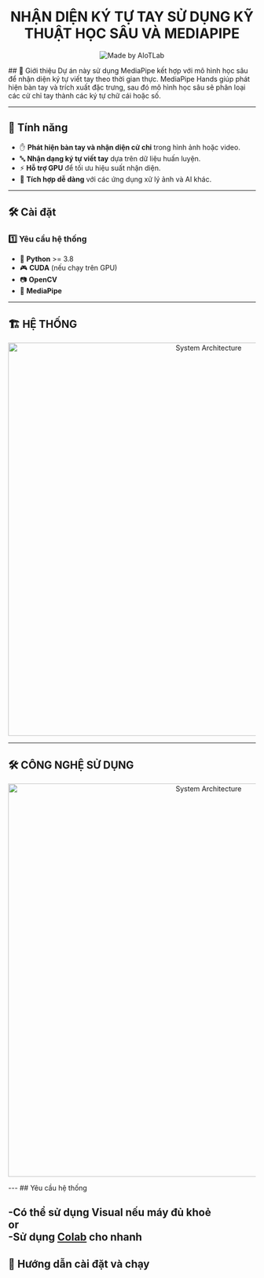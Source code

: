 <h1 align="center">NHẬN DIỆN KÝ TỰ TAY SỬ DỤNG KỸ THUẬT HỌC SÂU VÀ MEDIAPIPE</h1>

<div align="center">

</p>

![Made by AIoTLab]()
</div>
## 📌 Giới thiệu  
Dự án này sử dụng MediaPipe kết hợp với mô hình học sâu để nhận diện ký tự viết tay theo thời gian thực. MediaPipe Hands giúp phát hiện bàn tay và trích xuất đặc trưng, sau đó mô hình học sâu sẽ phân loại các cử chỉ tay thành các ký tự chữ cái hoặc số.

---  
## 🎯 Tính năng  
- ✋ **Phát hiện bàn tay và nhận diện cử chỉ** trong hình ảnh hoặc video.
- 🔤 **Nhận dạng ký tự viết tay** dựa trên dữ liệu huấn luyện.
- ⚡ **Hỗ trợ GPU** để tối ưu hiệu suất nhận diện.
- 🔗 **Tích hợp dễ dàng** với các ứng dụng xử lý ảnh và AI khác.

--- 
## 🛠️ Cài đặt  
### 1️⃣ Yêu cầu hệ thống  
- 🐍 **Python** >= 3.8  
- 🎮 **CUDA** (nếu chạy trên GPU)  
- 📷 **OpenCV**  
- 🤖 **MediaPipe**
---
## 🏗️ HỆ THỐNG
<p align="center">
  <img src="" alt="System Architecture" width="800"/>
</p>

---
## 🛠️ CÔNG NGHỆ SỬ DỤNG

<div align="center">

<p align="center">
  <img src="" alt="System Architecture" width="800"/>
</p>
</div>
---
##  Yêu cầu hệ thống

-Có thể sử dụng Visual nếu máy đủ khoẻ 
<br>
or
<br>
-Sử dụng <a href="https://colab.google/" target="_blank">Colab</a> cho nhanh
---
## 🚀 Hướng dẫn cài đặt và chạy
